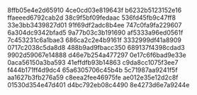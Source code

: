 8ffb05e4e2d65910
4ce0cd03e819643f
b6232b5123152e16
ffaeeed6792cab2d
38c9f5bf09fedaac
536fd45fb9c47ff8
33e3bb3439827d01
91f69df2adc8b4ee
747c0fa9fa229607
6a304dc9342bfad5
9a77b03c3b191690
af5333a96ed0561f
7c453231c6a1bae3
686ca2c2e4b9161f
3332999df41a8909
0717c2038c5da8d8
488b9ad9fbacc350
689137f4398cdad3
9902d59067e14888
d46e7b254a477297
0e17c6f6bad9e33e
0aca56150a3ba593
41effdfb93b14863
c9da8cc1075f3ee7
f444b171ff4d9dc4
65a6305706c45b4b
5c71987aa9241f5f
aa1627b3fb276a59
c8eea2fee46975fe
ae012e35e12d2c8f
01530d354e47d401
d4bc792eb08c4490
8e4273d6e7a9244e
